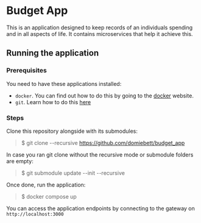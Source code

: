 # Budget App

This is an application designed to keep records of an individuals spending and in all aspects of life. It contains microservices that help it achieve this.

## Running the application

### Prerequisites

You need to have these applications installed:
- `docker`. You can find out how to do this by going to the [docker](https://www.docker.com/) website.
- `git`. Learn how to do this [here](https://git-scm.com/book/en/v2/Getting-Started-Installing-Git)

### Steps
Clone this repository alongside with its submodules:
> $ git clone --recursive https://github.com/domiebett/budget_app

In case you ran git clone without the recursive mode or submodule folders are empty:
> $ git submodule update --init --recursive

Once done, run the application:
> $ docker compose up

You can access the application endpoints by connecting to the gateway on `http://localhost:3000`
